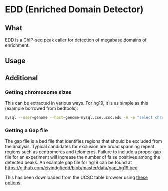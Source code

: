 # EDD (Enriched Domain Detector)

## What
EDD is a ChIP-seq peak caller for detection of megabase domains of enrichment. 

## Usage

## Additional

### Getting chromosome sizes
This can be extracted in various ways. For hg19, it is as simple as this (example borrowed from bedtools):
```bash
mysql --user=genome --host=genome-mysql.cse.ucsc.edu -A -e "select chrom, size from hg19.chromInfo" > hg19.genome
```

### Getting a Gap file
The gap file is a bed file that identifies regions that should be excluded from the analysis. Typical candidates for exclusion are broad spanning repeat regions such as centromeres and telomeres. Failure to include a proper gap file for an experiment will increase the number of false positives among the detected peaks. An example gap file for hg19 can be found at https://github.com/eivindgl/edd/blob/master/data/gap_hg19.bed

This has been downloaded from the UCSC table browser using [these options](http://genome.ucsc.edu/cgi-bin/hgTables?hgsid=359889977&clade=mammal&org=Human&db=hg19&hgta_group=map&hgta_track=gap&hgta_table=0&hgta_regionType=genome&position=chr21%3A33031597-33041570&hgta_outputType=primaryTable&hgta_outFileName=).
